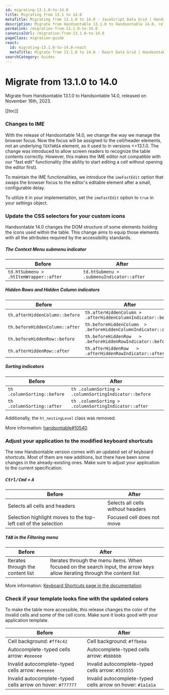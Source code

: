 ```yaml
---
id: migrating-13.1.0-to-14.0
title: Migrating from 13.1 to 14.0
metaTitle: Migrating from 13.1.0 to 14.0 - JavaScript Data Grid | Handsontable
description: Migrate from Handsontable 13.1.0 to Handsontable 14.0, released on November 15th, 2023.
permalink: /migration-from-13.1.0-to-14.0
canonicalUrl: /migration-from-13.1.0-to-14.0
pageClass: migration-guide
react:
  id: migrating-13.1.0-to-14.0-react
  metaTitle: Migrate from 13.1.0 to 14.0 - React Data Grid | Handsontable
searchCategory: Guides
---
```


# Migrate from 13.1.0 to 14.0

Migrate from Handsontable 13.1.0 to Handsontable 14.0, released on November 16th, 2023.

[[toc]]

### Changes to IME
With the release of Handsontable 14.0, we change the way we manage the browser focus. Now the focus will be assigned to the cell/header elements, not an underlying `TEXTAREA` element, as it used to in versions <=13.1.0. The change was introduced to allow screen readers to recognize the table contents correctly.
However, this makes the IME editor not compatible with our "fast edit" functionality (the ability to start editing a cell without opening the editor first).

To maintain the IME functionalities, we introduce the `imeFastEdit` option that swaps the browser focus to the editor's editable element after a small, configurable delay.

To utilize it in your implementation, set the `imeFastEdit` option to `true` in your settings object.

### Update the CSS selectors for your custom icons

Handsontable 14.0 changes the DOM structure of some elements holding the icons used within the table. This change aims to equip those elements with all the attributes required by the accessibility standards.

##### The Context Menu submenu indicator

| Before  | After  |
| ------------ | ------------ |
| `td.htSubmenu > .htItemWrapper::after`  | `td.htSubmenu > .submenuIndicator::after`  |

##### Hidden Rows and Hidden Column indicators

| Before  | After  |
| ------------ | ------------ |
| `th.afterHiddenColumn::before`  | `th.afterHiddenColumn > .afterHiddenColumnIndicator::before`  |
| `th.beforeHiddenColumn::after`  | `th.beforeHiddenColumn  > .beforeHiddenColumnIndicator::after`  |
| `th.beforeHiddenRow::before`  | `th.beforeHiddenRow   > .beforeHiddenRowIndicator::before`  |
| `th.afterHiddenRow::after`  | `th.afterHiddenRow   > .afterHiddenRowIndicator::after`  |

##### Sorting indicators

| Before  | After  |
| ------------ | ------------ |
| `th .columnSorting::before`  | `th .columnSorting > .columnSortingIndicator::before`  |
| `th .columnSorting::after`  | `th .columnSorting > .columnSortingIndicator::after`  |

Additionally, the `ht_nestingLevel` class was removed.

More information: [handsontable#10540](https://github.com/handsontable/handsontable/pull/10540).

### Adjust your application to the modified keyboard shortcuts
The new Handsontable version comes with an updated set of keyboard shortcuts. Most of them are new additions, but there have been some changes in the already-existing ones. Make sure to adjust your application to the current specification.

##### <kbd>Ctrl/Cmd</kbd> + <kbd>A</kbd>

| Before  | After  |
| ------------ | ------------ |
| Selects all cells and headers  | Selects all cells _without_ headers  |
| Selection highlight moves to the top-left cell of the selection  | Focused cell does not move  |

##### <kbd>TAB</kbd> in the Filtering menu

| Before  | After  |
| ------------ | ------------ |
| Iterates through the content list  | Iterates through the menu items. When focused on the search input, the arrow keys allow iterating through the content list  |

More information: [Keyboard Shortcuts page in the documentation](@/guides/keyboard-shortcuts/)

### Check if your template looks fine with the updated colors
To make the table more accessible, this release changes the color of the invalid cells and some of the cell icons. Make sure it looks good with your application template.

| Before  | After  |
| ------------ | ------------ |
| Cell background: `#ff4c42`  | Cell background: `#ffbeba`  |
| Autocomplete-typed cells arrow: `#eeeeee`  | Autocomplete-typed cells arrow: `#bbbbbb`   |
| Invalid autocomplete-typed cells arrow: `#eeeeee`  | Invalid autocomplete-typed cells arrow: `#555555`   |
| Invalid autocomplete-typed cells arrow on hover: `#777777`   | Invalid autocomplete-typed cells arrow on hover: `#1a1a1a`    |